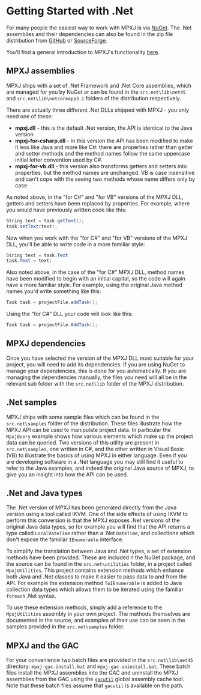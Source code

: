 # Getting Started with .Net
For many people the easiest way to work with MPXJ is via
[NuGet](http://www.nuget.org/packages?q=mpxj). The .Net assemblies and their
dependencies can also be found in the zip file distribution from
[GitHub](https://www.github.com/joniles/mpxj/releases) or
[SourceForge](http://sourceforge.net/project/showfiles.php?group_id=70649).

You'll find a general introduction to MPXJ's functionality [here](howto-start.md).

## MPXJ assemblies
MPXJ ships with a set of .Net Framework and .Net Core assemblies, which are
managed for you by NuGet or can be found in the `src.net\lib\net45` and
`src.net\lib\netcoreapp3.1` folders of the distribution respectively.

There are actually three different .Net DLLs shipped with MPXJ - you only need
one of these:

* **mpxj.dll** - this is the default .Net version, the API is
  identical to the Java version
* **mpxj-for-csharp.dll** - in this version the API has been modified to make
  it less like Java and more like C#: there are properties rather than getter
  and setter methods and the method names follow the same uppercase initial
  letter convention used by C#.
* **mpxj-for-vb.dll** - this version also transforms getters and setters into
  properties, but the method names are unchanged. VB is case insensitive and
  can't cope with the seeing two methods whose name differs only by case

As noted above, in the "for C#" and "for VB" versions of the MPXJ DLL, getters
and setters have been replaced by properties. For example, where you would have
previously written code like this:

```C#
String text = task.getText();
task.setText(text);
```

Now when you work with the "for C#" and "for VB" versions of the MPXJ DLL,
you'll be able to write code in a more familiar style:

```C#
String text = task.Text
task.Text = text;
```

Also noted above, in the case of the "for C#" MPXJ DLL, method names have been
modified to begin with an initial capital, so the code will again have a more
familiar style. For example, using the original Java method names you'd write
something like this:

```C#
Task task = projectFile.addTask();
```

Using the "for C#" DLL your code will look like this:

```C#
Task task = projectFile.AddTask();
```

## MPXJ dependencies
Once you have selected the version of the MPXJ DLL most suitable for your
project, you will need to add its dependencies. If you are using NuGet to
manage your dependencies, this is done for you automatically. If you are
managing the dependencies manually, the files you need will all be in the
relevant sub folder with the `src.net\lib` folder of the MPXJ distribution.

## .Net samples
MPXJ ships with some sample files which can be found in the `src.net\samples`
folder of the distribution. These files illustrate how the MPXJ API can be 
used to manipulate project data. In particular the `MpxjQuery` example
shows how various elements which make up the project data can be queried.
Two versions of this utility are present in `src.net\samples`, one written in C#,
and the other written in Visual Basic (VB) to illustrate the basics of using
MPXJ in either language. Even if you are developing software in a .Net
language you may still find it useful to refer to the Java examples, and
indeed the original Java source of MPXJ, to give you an insight into how the
API can be used.

## .Net and Java types
The .Net version of MPXJ has been generated directly from the Java version using
a tool called IKVM. One of the side effects of using IKVM to perform this
conversion is that the MPXJ exposes .Net versions of the original Java data
types, so for example you will find that the API returns a type called
`LocalDateTime` rather than a .Net `DateTime`, and collections which don't
expose the familiar `IEnumerable` interface.

To simplify the translation between Java and .Net types, a set of extension
methods have been provided. These are included n the NuGet package, and the
source can be found in the `src.net\utilities` folder, in a project called
`MpxjUtilities`. This project contains extension methods which enhance both
Java and .Net classes to make it easier to pass data to and from the API. For
example the extension method `ToIEnumerable` is added to Java collection data
types which allows them to be iterated using the familiar `foreach` .Net
syntax.

To use these extension methods, simply add a reference to the `MpxjUtilities`
assembly in your own project. The methods themselves are documented in the
source, and examples of their use can be seen in the samples provided in the
`src.net\samples` folder.

## MPXJ and the GAC

For your convenience two batch files are provided in the `src.net\lib\net45`
directory: `mpxj-gac-install.bat` and `mpxj-gac-uninstall.bat`. These batch
files install the MPXJ assemblies into the GAC and uninstall the MPXJ
assemblies from the GAC using the
[`gacutil`](http://msdn.microsoft.com/en-us/library/ex0ss12c(v=vs.110)) global
assembly cache tool. Note that these batch files assume that `gacutil` is
available on the path.
